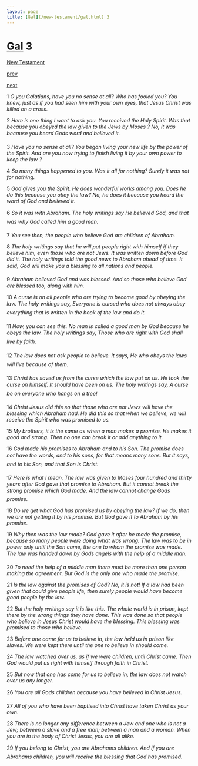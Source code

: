 ```yaml
---
layout: page
title: [Gal](/new-testament/gal.html) 3
---
```


# [Gal](/new-testament/gal.html) 3

[New Testament](/new-testament.html)


[prev](/new-testament/gal/gal-2.html)


[next](/new-testament/gal/gal-4.html)

1 _O you Galatians, have you no sense at all? Who has fooled you? You knew, just as if you had seen him with your own eyes, that Jesus Christ was killed on a cross._

2 _Here is one thing I want to ask you. You received the Holy Spirit. Was that because you obeyed the law given to the Jews by Moses ? No, it was because you heard Gods word and believed it._

3 _Have you no sense at all? You began living your new life by the power of the Spirit. And are you now trying to finish living it by your own power to keep the law ?_

4 _So many things happened to you. Was it all for nothing? Surely it was not for nothing._

5 _God gives you the Spirit. He does wonderful works among you. Does he do this because you obey the law? No, he does it because you heard the word of God and believed it._

6 _So it was with Abraham. The holy writings say He believed God, and that was why God called him a good man._

7 _You see then, the people who believe God are children of Abraham._

8 _The holy writings say that he will put people right with himself if they believe him, even those who are not Jews. It was written down before God did it. The holy writings told the good news to Abraham ahead of time. It said, God will make you a blessing to all nations and people._

9 _Abraham believed God and was blessed. And so those who believe God are blessed too,  along with him._

10 _A curse is on all people who are trying to become good by obeying the law. The holy writings say, Everyone is cursed who does not always obey everything that is written in the book of the law and do it._

11 _Now, you can see this. No man is called a good man by God because he obeys the law.  The holy writings say, Those who are right with God shall live by faith._

12 _The law does not ask people to believe. It says, He who obeys the laws will live because of them._

13 _Christ has saved us from the curse which the law put on us. He took the curse on himself.  It should have been on us. The holy writings say, A curse be on everyone who hangs on a tree!_

14 _Christ Jesus did this so that those who are not Jews will have the blessing which Abraham had. He did this so that when we believe, we will receive the Spirit who was promised to us._

15 _My brothers, it is the same as when a man makes a promise. He makes it good and strong. Then no one can break it or add anything to it._

16 _God made his promises to Abraham and to his Son. The promise does not have the words, and to his sons, for that means many sons. But it says, and to his Son, and that Son is Christ._

17 _Here is what I mean. The law was given to Moses four hundred and thirty years after God gave that promise to Abraham. But it cannot break the strong promise which God made. And the law cannot change Gods promise._

18 _Do we get what God has promised us by obeying the law? If we do, then we are not getting it by his promise. But God gave it to Abraham by his promise._

19 _Why then was the law made? God gave it after he made the promise, because so many people were doing what was wrong. The law was to be in power only until the Son came,  the one to whom the promise was made. The law was handed down by Gods angels with the help of a middle man._

20 _To need the help of a middle man there must be more than one person making the agreement. But God is the only one who made the promise._

21 _Is the law against the promises of God? No, it is not! If a law had been given that could give people life, then surely people would have become good people by the law._

22 _But the holy writings say it is like this. The whole world is in prison, kept there by the wrong things they have done. This was done so that people who believe in Jesus Christ would have the blessing. This blessing was promised to those who believe._

23 _Before one came for us to believe in, the law held us in prison like slaves. We were kept there until the one to believe in should come._

24 _The law watched over us, as if we were children, until Christ came. Then God would put us right with himself through faith in Christ._

25 _But now that one has come for us to believe in, the law does not watch over us any longer._

26 _You are all Gods children because you have believed in Christ Jesus._

27 _All of you who have been baptised into Christ have taken Christ as your own._

28 _There is no longer any difference between a Jew and one who is not a Jew; between a slave and a free man; between a man and a woman. When you are in the body of Christ Jesus, you are all alike._

29 _If you belong to Christ, you are Abrahams children. And if you are Abrahams children,  you will receive the blessing that God has promised._

